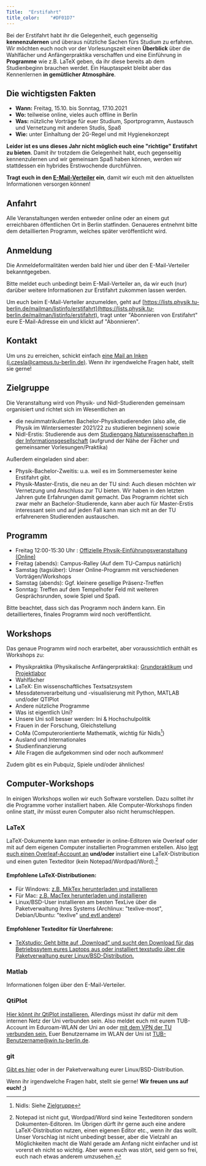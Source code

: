```yaml
---
Title:	"Erstifahrt"
title_color:	"#DF01D7"
---
```


Bei der Erstifahrt habt ihr die Gelegenheit, euch gegenseitig **kennenzulernen** und überaus nützliche Sachen fürs Studium zu erfahren. Wir möchten euch noch vor der Vorlesungszeit einen **Überblick** über die Wahlfächer und Anfängerpraktika verschaffen und eine Einführung in **Programme** wie z.B. LaTeX geben, da ihr diese bereits ab dem Studienbeginn brauchen werdet. Ein Hauptaspekt bleibt aber das Kennenlernen **in gemütlicher Atmosphäre**.

## Die wichtigsten Fakten
* **Wann:** Freitag, 15.10. bis Sonntag, 17.10.2021
* **Wo:** teilweise online, vieles auch offline in Berlin
* **Was:** nützliche Vorträge für euer Studium, Sportprogramm, Austausch und Vernetzung mit anderen Studis, Spaß
* **Wie:** unter Einhaltung der 2G-Regel und mit Hygienekonzept

**Leider ist es uns dieses Jahr nicht möglich euch eine "richtige" Erstifahrt zu bieten**. Damit ihr trotzdem die Gelegenheit habt, euch gegenseitig kennenzulernen und wir gemeinsam Spaß haben können, werden wir stattdessen ein hybrides Erstiwochende durchführen.

**Tragt euch in den [E-Mail-Verteiler](https://lists.physik.tu-berlin.de/mailman/listinfo/erstifahrt) ein**, damit wir euch mit den aktuellsten Informationen versorgen können!

## Anfahrt
Alle Veranstaltungen werden entweder online oder an einem gut erreichbaren öffentlichen Ort in Berlin statfinden. Genaueres entnehmt bitte dem detaillierten Programm, welches später veröffentlicht wird.

## Anmeldung

Die Anmeldeformalitäten werden bald hier und über den E-Mail-Verteiler bekanntgegeben.

Bitte meldet euch unbedingt beim E-Mail-Verteiler an, da wir euch (nur) darüber weitere Informationen zur Erstifahrt zukommen lassen werden.

Um euch beim E-Mail-Verteiler anzumelden, geht auf [https://lists.physik.tu-berlin.de/mailman/listinfo/erstifahrt](https://lists.physik.tu-berlin.de/mailman/listinfo/erstifahrt), tragt unter "Abonnieren von Erstifahrt" eure E-Mail-Adresse ein und klickt auf "Abonnieren".

## Kontakt
Um uns zu erreichen, schickt einfach [eine Mail an Inken (i.czesla@campus.tu-berlin.de)](mailto:i.czesla@campus.tu-berlin.de).
Wenn ihr irgendwelche Fragen habt, stellt sie gerne!

## Zielgruppe
Die Veranstaltung wird von Physik- und NidI-Studierenden gemeinsam organisiert und richtet sich im Wesentlichen an

* die neuimmatrikulierten Bachelor-Physikstudierenden (also alle, die Physik im Wintersemester 2021/22 zu studieren beginnen) sowie
* NidI-Erstis: Studierende aus dem [Studiengang Naturwissenschaften in der Informationsgesellschaft](http://www.galilea.tu-berlin.de/index.php?id=155&L=0 "NidI") (aufgrund der Nähe der Fächer und gemeinsamer Vorlesungen/Praktika)

Außerdem eingeladen sind aber:

* Physik-Bachelor-Zweitis: u.a. weil es im Sommersemester keine Erstifahrt gibt.
* Physik-Master-Erstis, die neu an der TU sind: Auch diesen möchten wir Vernetzung und Anschluss zur TU bieten. Wir haben in den letzten Jahren gute Erfahrungen damit gemacht. Das Programm richtet sich zwar mehr an Bachelor-Studierende, kann aber auch für Master-Erstis interessant sein und auf jeden Fall kann man sich mit an der TU erfahreneren Studierenden austauschen.

## Programm
* Freitag 12:00-15:30 Uhr : [Offizielle Physik-Einführungsveranstaltung (Online)](https://www.naturwissenschaften.tu-berlin.de/studienfachberatung_physik/studienfachberatung_physik/)
* Freitag (abends): Campus-Ralley (Auf dem TU-Campus natürlich)
* Samstag (tagsüber): Unser Online-Programm mit verschiedenen Vorträgen/Workshops
* Samstag (abends): Ggf. kleinere gesellige Präsenz-Treffen
* Sonntag: Treffen auf dem Tempelhofer Feld mit weiteren Gesprächsrunden, sowie Spiel und Spaß.

Bitte beachtet, dass sich das Programm noch ändern kann. Ein detaillierteres, finales Programm wird noch veröffentlicht.

## Workshops
Das genaue Programm wird noch erarbeitet, aber voraussichtlich enthält es Workshops zu:

* Physikpraktika (Physikalische Anfängerpraktika): [Grundpraktikum](http://www.ioap.tu-berlin.de/grundpraktikum/) und [Projektlabor](http://www.pl-physik.tu-berlin.de/menue/home/)
* Wahlfächer
* LaTeX: Ein wissenschaftliches Textsatzsystem
* Messdatenverarbeitung und -visualisierung mit Python, MATLAB und/oder QTIPlot
* Andere nützliche Programme
* Was ist eigentlich Uni?
* Unsere Uni soll besser werden: Ini & Hochschulpolitik
* Frauen in der Forschung, Gleichstellung
* CoMa (Computerorientierte Mathematik, wichtig für NidIs[^2])
* Ausland und Internationales
* Studienfinanzierung
* Alle Fragen die aufgekommen sind oder noch aufkommen!

Zudem gibt es ein Pubquiz, Spiele und/oder ähnliches!

## Computer-Workshops
In einigen Workshops wollen wir euch Software vorstellen. Dazu solltet ihr die Programme vorher installiert haben. Alle Computer-Workshops finden online statt, ihr müsst euren Computer also nicht herumschleppen.

### LaTeX
LaTeX-Dokumente kann man entweder in online-Editoren wie Overleaf oder mit auf dem eigenen Computer installierten Programmen erstellen.
Also [legt euch einen Overleaf-Account an](https://de.overleaf.com/project) **und/oder** installiert eine LaTeX-Distribution und einen guten Texteditor (kein Notepad/Wordpad/Word).[^3]

#### Empfohlene LaTeX-Distributionen:
* Für Windows: [z.B. MikTex herunterladen und installieren](http://miktex.org/download "MikTex") 
* Für Mac: [z.B. MacTex herunterladen und installieren](https://tug.org/mactex/mactex-download.html "MacTex")
* Linux/BSD-User installieren am besten TexLive über die Paketverwaltung ihres Systems (Archlinux: "texlive-most", Debian/Ubuntu: "texlive" [und evtl andere](https://packages.debian.org/search?keywords=texlive))

#### Empfohlener Texteditor für Unerfahrene:
* [TeXstudio: Geht bitte auf „Download“ und sucht den Download für das Betriebssytem eures Laptops aus oder installiert texstudio über die Paketverwaltung eurer Linux/BSD-Distribution.](http://www.texstudio.org "TeXstudio")

[^3]: Notepad ist nicht gut, Wordpad/Word sind keine Texteditoren sondern Dokumenten-Editoren. Im Übrigen dürft ihr gerne auch eine andere LaTeX-Distribution nutzen, einen eigenen Editor etc., wenn ihr das wollt. Unser Vorschlag ist nicht unbedingt besser, aber die Vielzahl an Möglichkeiten macht die Wahl gerade am Anfang nicht einfacher und ist vorerst eh nicht so wichtig. Aber wenn euch was stört, seid gern so frei, euch nach etwas anderem umzusehen.

### Matlab
Informationen folgen über den E-Mail-Verteiler.

### QtiPlot
[Hier könnt ihr QtiPlot installieren.](https://www.physik.tu-berlin.de/qtiplot "QtiPlot") Allerdings müsst ihr dafür mit dem internen Netz der Uni verbunden sein. Also meldet euch mit eurem TUB-Account im Eduroam-WLAN der Uni an oder [mit dem VPN der TU verbunden sein.](https://www.tubit.tu-berlin.de/menue/dienste/kommunikation_internet/vpn "Eine Anleitung") Euer Benutzername im WLAN der Uni ist TUB-Benutzername@win.tu-berlin.de.

### git
[Gibt es hier](https://git-scm.com/downloads "git Download-Seite") oder in der Paketverwaltung eurer Linux/BSD-Distribution.

[^2]: NidIs: Siehe [Zielgruppe](#Zielgruppe "Zielgruppe")

Wenn ihr irgendwelche Fragen habt, stellt sie gerne!
**Wir freuen uns auf euch! ;)**